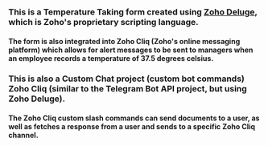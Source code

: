 ### This is a Temperature Taking form created using [Zoho Deluge](https://www.zoho.com/deluge/), which is Zoho's proprietary scripting language.
#### The form is also integrated into Zoho Cliq (Zoho's online messaging platform) which allows for alert messages to be sent to managers when an employee records a temperature of 37.5 degrees celsius.

### This is also a Custom Chat project (custom bot commands) Zoho Cliq (similar to the Telegram Bot API project, but using Zoho Deluge).
#### The Zoho Cliq custom slash commands can send documents to a user, as well as fetches a response from a user and sends to a specific Zoho Cliq channel.
